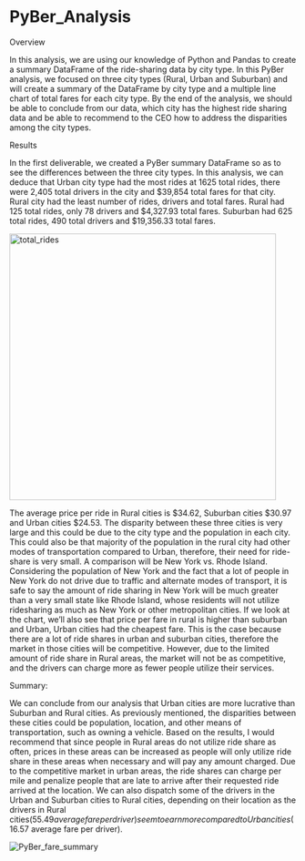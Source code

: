 # PyBer_Analysis

Overview

In this analysis, we are using our knowledge of Python and Pandas to create a summary DataFrame of the ride-sharing data by city type. 
In this PyBer analysis, we focused on three city types (Rural, Urban and Suburban) and will create a summary of the DataFrame by city type and a multiple line chart of total fares for each city type. By the end of the analysis, we should be able to conclude from our data, which city has the highest ride sharing data and be able to recommend to the CEO how to address the disparities among the city types. 

Results

In the first deliverable, we created a PyBer summary DataFrame so as to see the differences between the three city types. In this analysis, we can deduce that Urban city type had the most rides at 1625 total rides, there were 2,405 total drivers in the city and $39,854 total fares for that city. Rural city had the least number of rides, drivers and total fares. Rural had 125 total rides, only 78 drivers and $4,327.93 total fares. Suburban had 625 total rides, 490 total drivers and $19,356.33 total fares. 

<img width="468" alt="total_rides" src="https://user-images.githubusercontent.com/85265504/152089487-a38d68bf-6774-4570-b49c-78a93f5b4677.png">


The average price per ride in Rural cities is $34.62, Suburban cities $30.97 and Urban cities $24.53. The disparity between these three cities is very large and this could be due to the city type and the population in each city. This could also be that majority of the population in the rural city had other modes of transportation compared to Urban, therefore, their need for ride-share is very small. A comparison will be New York vs. Rhode Island. Considering the population of New York and the fact that a lot of people in New York do not drive due to traffic and alternate modes of transport, it is safe to say the amount of ride sharing in New York will be much greater than a very small state like Rhode Island, whose residents will not utilize ridesharing as much as New York or other metropolitan cities.  If we look at the chart, we’ll also see that price per fare in rural is higher than suburban and Urban, Urban cities had the cheapest fare. This is the case because there are a lot of ride shares in urban and suburban cities, therefore the market in those cities will be competitive. However, due to the limited amount of ride share in Rural areas, the market will not be as competitive, and the drivers can charge more as fewer people utilize their services.


Summary: 

We can conclude from our analysis that Urban cities are more lucrative than Suburban and Rural cities. As previously mentioned, the disparities between these cities could be population, location, and other means of transportation, such as owning a vehicle. Based on the results, I would recommend that since people in Rural areas do not utilize ride share as often, prices in these areas can be increased as people will only utilize ride share in these areas when necessary and will pay any amount charged. Due to the competitive market in urban areas, the ride shares can charge per mile and penalize people that are late to arrive after their requested ride arrived at the location. We can also dispatch some of the drivers in the Urban and Suburban cities to Rural cities, depending on their location as the drivers in Rural cities($55.49 average fare per driver) seem to earn more compared to Urban cities($16.57 average fare per driver). 

![PyBer_fare_summary](https://user-images.githubusercontent.com/85265504/152089520-b3225e21-94d9-426e-93af-6482e7f9b3a6.png)






